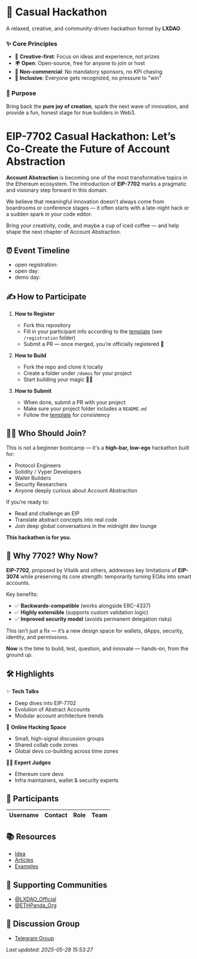 # 🌿 Casual Hackathon
A relaxed, creative, and community-driven hackathon format by **LXDAO**.

### ✨ Core Principles
- 🎨 **Creative-first**: Focus on ideas and experience, not prizes  
- 🌍 **Open**: Open-source, free for anyone to join or host  
- 🚫 **Non-commercial**: No mandatory sponsors, no KPI chasing  
- 🧩 **Inclusive**: Everyone gets recognized, no pressure to "win"

### 🎯 Purpose
Bring back the **pure joy of creation**, spark the next wave of innovation, and provide a fun, honest stage for true builders in Web3.

# EIP-7702 Casual Hackathon: Let’s Co-Create the Future of Account Abstraction

**Account Abstraction** is becoming one of the most transformative topics in the Ethereum ecosystem. The introduction of **EIP-7702** marks a pragmatic and visionary step forward in this domain.

We believe that meaningful innovation doesn’t always come from boardrooms or conference stages — it often starts with a late-night hack or a sudden spark in your code editor.

Bring your creativity, code, and maybe a cup of iced coffee — and help shape the next chapter of Account Abstraction.

## ⏰ Event Timeline
- open registration: 
- open day:
- demo day:

## ✍️ How to Participate

1. **How to Register**  
   - Fork this repository  
   - Fill in your participant info according to the [template](./registration/template.md) (see `/registration` folder)  
   - Submit a PR — once merged, you’re officially registered 🎉  

2. **How to Build**  
   - Fork the repo and clone it locally  
   - Create a folder under `/demos` for your project  
   - Start building your magic 🧙‍♂️  

3. **How to Submit**  
   - When done, submit a PR with your project  
   - Make sure your project folder includes a `README.md`  
   - Follow the [template](./demos/template.md) for consistency  

## 👨‍💻 Who Should Join?

This is not a beginner bootcamp — it's a **high-bar, low-ego** hackathon built for:

- Protocol Engineers  
- Solidity / Vyper Developers  
- Wallet Builders  
- Security Researchers  
- Anyone deeply curious about Account Abstraction

If you’re ready to:

- Read and challenge an EIP  
- Translate abstract concepts into real code  
- Join deep global conversations in the midnight dev lounge  

**This hackathon is for you.**


## 🧩 Why 7702? Why Now?

**EIP-7702**, proposed by Vitalik and others, addresses key limitations of **EIP-3074** while preserving its core strength: temporarily turning EOAs into smart accounts.

Key benefits:

- ✅ **Backwards-compatible** (works alongside ERC-4337)
- ✅ **Highly extensible** (supports custom validation logic)
- ✅ **Improved security model** (avoids permanent delegation risks)

This isn’t just a fix — it’s a new design space for wallets, dApps, security, identity, and permissions.

**Now** is the time to build, test, question, and innovate — hands-on, from the ground up.

## 🛠 Highlights

✨ **Tech Talks**

- Deep dives into EIP-7702  
- Evolution of Abstract Accounts  
- Modular account architecture trends

💬 **Online Hacking Space**

- Small, high-signal discussion groups  
- Shared collab code zones  
- Global devs co-building across time zones

🧑‍⚖️ **Expert Judges**

- Ethereum core devs  
- Infra maintainers, wallet & security experts 



## 👥 Participants

| Username | Contact | Role | Team |
|----------|---------|------|------|

## 📚 Resources

- [Idea](./docs/idea.md)
- [Articles](./docs/articles.md)
- [Examples](./examples)

## 🤝 Supporting Communities

- [@LXDAO_Official](https://twitter.com/LXDAO_Official)
- [@ETHPanda_Org](https://twitter.com/ETHPanda_Org)

## 💬 Discussion Group

- [Telegram Group](https://t.me/+XFSgo4aUGYA1NWZh)

*Last updated: 2025-05-28 15:53:27*